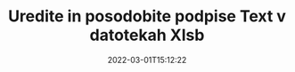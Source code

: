 ---
############################# Static ############################
layout: "auto-gen-signature"
date: 2022-03-01T15:12:22
draft: false
operation: Update
signaturetype: Text
fileformat: Xlsb
productName: .NET
lang: sl
productCode: net
otherformats: pdf doc docx docm dot dotm dotx odt ott rtf xls xlsx xlsm xlsb csv ods ots xltx xltm ppt pptx pps ppsx odp otp potx potm pptm ppsm
breadcrumb: Put Text signature on Xlsb for C#

############################# Head ############################
head_title: "Posodobite podpise Text v datotekah Xlsb z C#"
head_description: "Uporabite preprosto in razumljivo kodo .NET za posodobitev podpisov Text v podpisanih dokumentih Xlsb."

############################# Header ############################
title: "Uredite in posodobite podpise Text v datotekah Xlsb"
description: "API za .NET zagotavlja funkcionalnost za posodabljanje podpisov Text v dokumentih Xlsb. Hitro in enostavno posodobite e-podpise v svojih dokumentih Xlsb z nekaj vrsticami kode C#."
bg_image: "https://cms.admin.containerize.com/templates/aspose/App_Themes/V3/images/bg/header1.png"
bg_overlay: false
button:
    enable: true

############################# SubMenu ############################
submenu:
    enable: true

    left:
        img_alt: "GroupDocs.Signature for .NET"
        image: "https://cms.admin.containerize.com/templates/groupdocs/images/product-logos/90x90-noborder/groupdocs-signature-net.png"
        product: "GroupDocs.Signature"
        platform: ".NET"



############################# About ############################
about:
    enable: true
    title: "Več o funkcijah API-ja GroupDocs.Signature for .NET"
    content: |
        Funkcionalnost API-ja [GroupDocs.Signature for .NET](https://products.groupdocs.com/signature/net/) vsebuje širok izbor sredstev za obdelavo v formatih dokumentov na zahtevo z uporabo elektronskih podpisov. Podprt je širok spekter e-podpisov, kot so besedila, slike, digitalna potrdila, črtne kode, QR-kode, žigi ali metapodatki. Stranke lahko dodajajo, odstranjujejo, urejajo, preverjajo ali iščejo digitalne podpise v PDF-jih, dokumentih MS Word, delovnih zvezkih MS Excel, predstavitvah MS PowerPoint, datotekah Adobe Photoshop in različnih formatih slik. Na voljo so številne uporabne funkcije in nastavitve.
    

############################# Steps ############################
steps:
    enable: true
    title_left: "Kako spremeniti podpise Text v dokumentu Xlsb"
    content_left: |
        [GroupDocs.Signature for .NET](https://products.groupdocs.com/signature/net/) vključuje uporabne funkcije, kot je posodobitev podpisov Text v dokumentih Xlsb. Omogoča spreminjanje funkcij podpisov brez dodatne kode.
        
        * Za začetek ustvarite predmet podpisa, ki bo kot pot parametra konstruktorja posredoval dokumentu, ki naj bi bil posodobljen.
        * Nato ustvarite primerek ustreznega določenega predmeta podpisa in nastavite njegov identifikator in lastnosti, ki jih je treba spremeniti.
        * Na koncu pokličite metodo posodobitve podpisa, ki posreduje določen predmet podpisa.
        * Postopek posodabljanja rezultatov na vaše obvestilo.

    title_right: "Sistemske zahteve"
    content_right: |
        GroupDocs.Signature for .NET so podprti na vseh glavnih platformah in operacijskih sistemih. Preden izvedete spodnjo kodo, se prepričajte, da imate v sistemu nameščene naslednje predpogoje.

        * Operacijski sistemi: Microsoft Windows, Linux, MacOS
        * Razvojna okolja: Microsoft Visual Studio, Xamarin, MonoDevelop
        * Frameworks: .NET Framework, .NET Standard, .NET Core, Mono
        * Prenesite najnovejšo različico GroupDocs.Signature for .NET iz [Nuget](https://www.nuget.org/packages/groupdocs.signature)
         
    code: |
        ```csharp    
                
        // Set up input Xlsb file
        string filePath = "input.xlsb";

        // Instantiate Signature for input file
        using (GroupDocs.Signature.Signature signature = new GroupDocs.Signature.Signature(filePath))
        {
                // Id of signature which is supposed to be updated
                // such Id might be got as a result of search operation
                string id = "ff988ab1-7403-4c8d-8db7-f2a56b9f8530";

                // provide signature features to update
                // set up particular signature id
                TextSignature signatureToUpdate = new TextSignature(id)
                {
                    // specify signature width
                    Width = 130,
                    // specify signature height
                    Height = 20,
                    // set left position
                    Left = 40,
                    // set top position
                    Top = 50,
                    // set up new text
                    Text = "Mr. John Smith"
                };

                // update signature
                bool updateResult = signature.Update(signatureToUpdate);

                // process updation result
                if (updateResult)
                {
                    Console.WriteLine("Signature was updated successfully!");
                }
        }

        ```

############################# Demos ############################
demos:
    enable: true
    title: "Posodabljanje podpisov Text na straneh dokumenta – predstavitev v živo"
    content: |
       Takoj zdaj uredite različne elektronske podpise dokumenta Xlsb tako, da obiščete spletno mesto [GroupDocs.Signature App](https://products.groupdocs.app/signature/family).          

############################# More Formats ############################
more_formats:
    enable: true
    title: "Posodobite različne podpise Text prek C#"
    content: |
        "Urejanje digitalnih podpisov, ki se nahajajo v različnih formatih dokumentov. Posodobite podatke o podpisih brez dodatne kode."
    format: 
       
       
back_to_top:
    enable: true
---